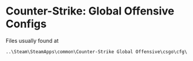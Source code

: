 Counter-Strike: Global Offensive Configs
=======================================

Files usually found at

`..\Steam\SteamApps\common\Counter-Strike Global Offensive\csgo\cfg\`
